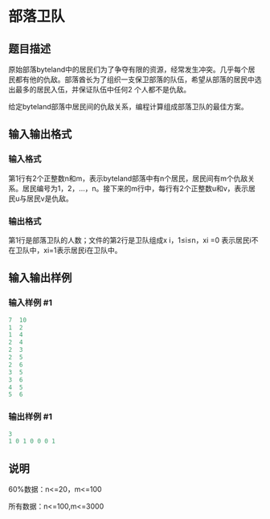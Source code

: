 # 部落卫队

## 题目描述

原始部落byteland中的居民们为了争夺有限的资源，经常发生冲突。几乎每个居民都有他的仇敌。部落酋长为了组织一支保卫部落的队伍，希望从部落的居民中选出最多的居民入伍，并保证队伍中任何2 个人都不是仇敌。

给定byteland部落中居民间的仇敌关系，编程计算组成部落卫队的最佳方案。

## 输入输出格式

### 输入格式

第1行有2个正整数n和m，表示byteland部落中有n个居民，居民间有m个仇敌关系。居民编号为1，2，…，n。接下来的m行中，每行有2个正整数u和v，表示居民u与居民v是仇敌。

### 输出格式

第1行是部落卫队的人数；文件的第2行是卫队组成x i，1≤i≤n，xi =0 表示居民i不在卫队中，xi=1表示居民i在卫队中。

## 输入输出样例

### 输入样例 #1

```cpp
7  10
1  2
1  4
2  4
2  3
2  5
2  6
3  5
3  6
4  5
5  6
```


### 输出样例 #1

```cpp
3
1 0 1 0 0 0 1

```
## 说明

60%数据：n<=20，m<=100

所有数据：n<=100,m<=3000

